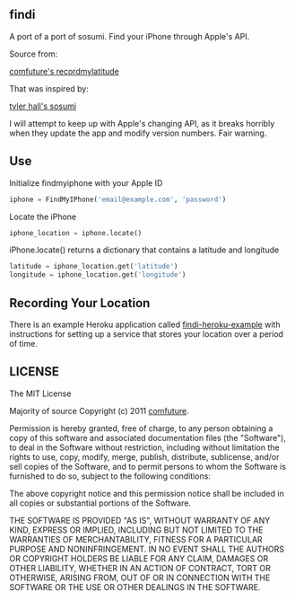 findi
-------

A port of a port of sosumi. Find your iPhone through Apple's API.

Source from:

[comfuture's recordmylatitude](https://github.com/comfuture/recordmylatitude/blob/master/findmyiphone/__init__.py)

That was inspired by:

[tyler hall's sosumi](https://github.com/tylerhall/sosumi)

I will attempt to keep up with Apple's changing API, as it breaks horribly when they update the app and modify version numbers. Fair warning.

Use
-------

Initialize findmyiphone with your Apple ID

```python
iphone = FindMyIPhone('email@example.com', 'password')
```
Locate the iPhone

```python
iphone_location = iphone.locate()
```

iPhone.locate() returns a dictionary that contains a latitude and longitude

```python
latitude = iphone_location.get('latitude')
longitude = iphone_location.get('longitude')
```

Recording Your Location
-------
There is an example Heroku application called [findi-heroku-example](https://github.com/pearkes/findi-heroku-example) with instructions
for setting up a service that stores your location over a period of time.

LICENSE
-------

The MIT License

Majority of source Copyright (c) 2011 [comfuture](https://github.com/comfuture).

Permission is hereby granted, free of charge, to any person obtaining a copy of this software and associated documentation files (the "Software"), to deal in the Software without restriction, including without limitation the rights to use, copy, modify, merge, publish, distribute, sublicense, and/or sell copies of the Software, and to permit persons to whom the Software is furnished to do so, subject to the following conditions:

The above copyright notice and this permission notice shall be included in all copies or substantial portions of the Software.

THE SOFTWARE IS PROVIDED "AS IS", WITHOUT WARRANTY OF ANY KIND, EXPRESS OR IMPLIED, INCLUDING BUT NOT LIMITED TO THE WARRANTIES OF MERCHANTABILITY, FITNESS FOR A PARTICULAR PURPOSE AND NONINFRINGEMENT. IN NO EVENT SHALL THE AUTHORS OR COPYRIGHT HOLDERS BE LIABLE FOR ANY CLAIM, DAMAGES OR OTHER LIABILITY, WHETHER IN AN ACTION OF CONTRACT, TORT OR OTHERWISE, ARISING FROM, OUT OF OR IN CONNECTION WITH THE SOFTWARE OR THE USE OR OTHER DEALINGS IN THE SOFTWARE.

